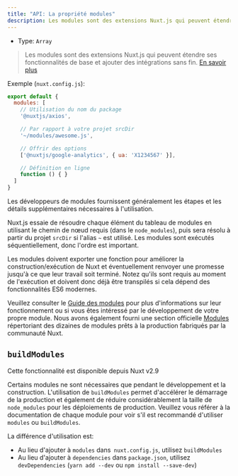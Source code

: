 ```yaml
---
title: "API: La propriété modules"
description: Les modules sont des extensions Nuxt.js qui peuvent étendre ses fonctionnalités de base et ajouter des intégrations sans fin.
---
```


- Type: `Array`

> Les modules sont des extensions Nuxt.js qui peuvent étendre ses fonctionnalités de base et ajouter des intégrations sans fin. [En savoir plus](/guide/modules)

Exemple (`nuxt.config.js`):

```js
export default {
  modules: [
    // Utilisation du nom du package
    '@nuxtjs/axios',

    // Par rapport à votre projet srcDir
    '~/modules/awesome.js',

    // Offrir des options
    ['@nuxtjs/google-analytics', { ua: 'X1234567' }],

    // Définition en ligne
    function () { }
  ]
}
```
Les développeurs de modules fournissent généralement les étapes et les détails supplémentaires nécessaires à l'utilisation.

Nuxt.js essaie de résoudre chaque élément du tableau de modules en utilisant le chemin de nœud requis (dans le 
`node_modules`), puis sera résolu à partir du projet `srcDir` si l'alias `~` est utilisé. Les modules sont exécutés 
séquentiellement, donc l'ordre est important.

Les modules doivent exporter une fonction pour améliorer la construction/exécution de Nuxt et éventuellement renvoyer 
une promesse jusqu'à ce que leur travail soit terminé.
Notez qu'ils sont requis au moment de l'exécution et doivent donc déjà être transpilés si cela dépend des fonctionnalités 
ES6 modernes.

Veuillez consulter le [Guide des modules](/guide/modules) pour plus d'informations sur leur fonctionnement ou si vous 
êtes intéressé par le développement de votre propre module.
Nous avons également fourni une section officielle [Modules](https://github.com/nuxt-community/awesome-nuxt#modules) 
répertoriant des dizaines de modules prêts à la production fabriqués par la communauté Nuxt.

## `buildModules`

<div class="Alert Alert--info">

Cette fonctionnalité est disponible depuis Nuxt v2.9

</div>

Certains modules ne sont nécessaires que pendant le développement et la construction. L'utilisation de `buildModules` 
permet d'accélérer le démarrage de la production et également de réduire considérablement la taille de `node_modules` 
pour les déploiements de production. Veuillez vous référer à la documentation de chaque module pour voir s'il est 
recommandé d'utiliser `modules` ou `buildModules`.

La différence d'utilisation est:

- Au lieu d'ajouter à `modules` dans` nuxt.config.js`, utilisez `buildModules`
- Au lieu d'ajouter à `dependencies` dans `package.json`, utilisez `devDependencies` (`yarn add --dev` ou `npm install --save-dev`)
